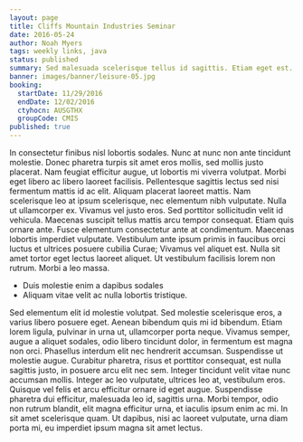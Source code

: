```yaml
---
layout: page
title: Cliffs Mountain Industries Seminar
date: 2016-05-24
author: Noah Myers
tags: weekly links, java
status: published
summary: Sed malesuada scelerisque tellus id sagittis. Etiam eget est.
banner: images/banner/leisure-05.jpg
booking:
  startDate: 11/29/2016
  endDate: 12/02/2016
  ctyhocn: AUSGTHX
  groupCode: CMIS
published: true
---
```

In consectetur finibus nisl lobortis sodales. Nunc at nunc non ante tincidunt molestie. Donec pharetra turpis sit amet eros mollis, sed mollis justo placerat. Nam feugiat efficitur augue, ut lobortis mi viverra volutpat. Morbi eget libero ac libero laoreet facilisis. Pellentesque sagittis lectus sed nisi fermentum mattis id ac elit. Aliquam placerat laoreet mattis. Nam scelerisque leo at ipsum scelerisque, nec elementum nibh vulputate. Nulla ut ullamcorper ex. Vivamus vel justo eros. Sed porttitor sollicitudin velit id vehicula. Maecenas suscipit tellus mattis arcu tempor consequat. Etiam quis ornare ante.
Fusce elementum consectetur ante at condimentum. Maecenas lobortis imperdiet vulputate. Vestibulum ante ipsum primis in faucibus orci luctus et ultrices posuere cubilia Curae; Vivamus vel aliquet est. Nulla sit amet tortor eget lectus laoreet aliquet. Ut vestibulum facilisis lorem non rutrum. Morbi a leo massa.

* Duis molestie enim a dapibus sodales
* Aliquam vitae velit ac nulla lobortis tristique.

Sed elementum elit id molestie volutpat. Sed molestie scelerisque eros, a varius libero posuere eget. Aenean bibendum quis mi id bibendum. Etiam lorem ligula, pulvinar in urna ut, ullamcorper porta neque. Vivamus semper, augue a aliquet sodales, odio libero tincidunt dolor, in fermentum est magna non orci. Phasellus interdum elit nec hendrerit accumsan. Suspendisse ut molestie augue. Curabitur pharetra, risus et porttitor consequat, est nulla sagittis justo, in posuere arcu elit nec sem. Integer tincidunt velit vitae nunc accumsan mollis. Integer ac leo vulputate, ultrices leo at, vestibulum eros. Quisque vel felis et arcu efficitur ornare id eget augue. Suspendisse pharetra dui efficitur, malesuada leo id, sagittis urna. Morbi tempor, odio non rutrum blandit, elit magna efficitur urna, et iaculis ipsum enim ac mi. In sit amet scelerisque quam. Ut dapibus, nisi ac laoreet vulputate, urna diam porta mi, eu imperdiet ipsum magna sit amet lectus.
